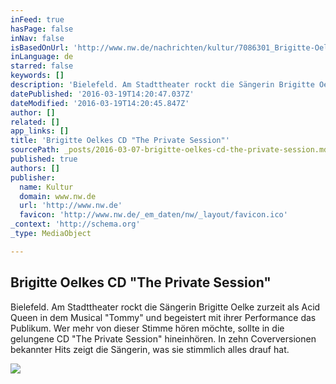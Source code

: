 ```yaml
---
inFeed: true
hasPage: false
inNav: false
isBasedOnUrl: 'http://www.nw.de/nachrichten/kultur/7086301_Brigitte-Oelkes-CD-The-Private-Session.html'
inLanguage: de
starred: false
keywords: []
description: 'Bielefeld. Am Stadttheater rockt die Sängerin Brigitte Oelke zurzeit als Acid Queen in dem Musical "Tommy" und begeistert mit ihrer Performance das Publikum. Wer mehr von dieser Stimme hören möchte, sollte in die gelungene CD "The Private Session" hineinhören. In zehn Coverversionen bekannter Hits zeigt die Sängerin, was sie stimmlich alles drauf hat.'
datePublished: '2016-03-19T14:20:47.037Z'
dateModified: '2016-03-19T14:20:45.847Z'
author: []
related: []
app_links: []
title: 'Brigitte Oelkes CD "The Private Session"'
sourcePath: _posts/2016-03-07-brigitte-oelkes-cd-the-private-session.md
published: true
authors: []
publisher:
  name: Kultur
  domain: www.nw.de
  url: 'http://www.nw.de'
  favicon: 'http://www.nw.de/_em_daten/nw/_layout/favicon.ico'
_context: 'http://schema.org'
_type: MediaObject

---
```

<article style=""><h1>Brigitte Oelkes CD "The Private Session"</h1><p>Bielefeld. Am Stadttheater rockt die Sängerin Brigitte Oelke zurzeit als Acid Queen in dem Musical "Tommy" und begeistert mit ihrer Performance das Publikum. Wer mehr von dieser Stimme hören möchte, sollte in die gelungene CD "The Private Session" hineinhören. In zehn Coverversionen bekannter Hits zeigt die Sängerin, was sie stimmlich alles drauf hat.</p><img src="https://s3-us-west-2.amazonaws.com/the-grid-img/p/115f2e052150d74e078d1572e9676848246fa4fe.jpg" /></article>